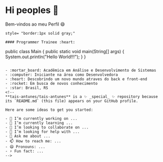 # Hi peoples :wave:

Bem-vindos ao meu Perfil :smile:

```
style= "border:1px solid gray;"

#### Programmer Trainee :heart:
``` 
public class Main {
  public static void main(String[] args) {
    System.out.println("Hello World!!!");
  }
} 
```

- :mortar_board: Acadêmica em Análise e Desenvolvimento de Sistemas
- :computer: Iniciante na área como Desenvolvedora
- :heart: Descobrindo um novo mundo atraves do back e front-end
- :rocket: Em busca de novos conhecimento
- :star: Brasil, RS
<!--
**tais-antunes/tais-antunes** is a ✨ _special_ ✨ repository because its `README.md` (this file) appears on your GitHub profile.

Here are some ideas to get you started:

- 🔭 I’m currently working on ...
- 🌱 I’m currently learning ...
- 👯 I’m looking to collaborate on ...
- 🤔 I’m looking for help with ...
- 💬 Ask me about ...
- 📫 How to reach me: ...
- 😄 Pronouns: ...
- ⚡ Fun fact: ...
-->
